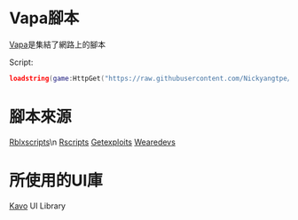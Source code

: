 # Vapa腳本
[Vapa](https://github.com/Nickyangtpe/Vapa)是集結了網路上的腳本


Script:
``` Lua
loadstring(game:HttpGet("https://raw.githubusercontent.com/Nickyangtpe/Vapa/main/Main.txt", true))()
```

# 腳本來源
[Rblxscripts](https://www.rblxscripts.net/)\n
[Rscripts](https://rscripts.net/index)
[Getexploits](https://getexploits.com/scripts/)
[Wearedevs](https://wearedevs.net/scripts)

# 所使用的UI庫

[Kavo](https://xheptcofficial.gitbook.io/kavo-library/) UI Library
